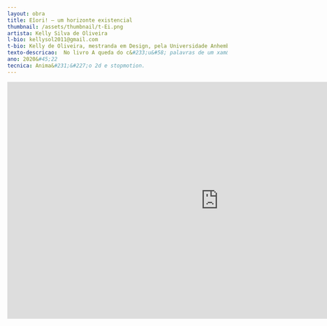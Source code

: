 ```yaml
---
layout: obra
title: Eîori! – um horizonte existencial
thumbnail: /assets/thumbnail/t-Ei.png
artista: Kelly Silva de Oliveira
l-bio: kellysol2011@gmail.com
t-bio: Kelly de Oliveira, mestranda em Design, pela Universidade Anhembi Morumbi&#47;SP e bacharel em Artes Visuais pela ECA&#45;USP &#40;2022&#41;. Por meio de pesquisa teórica e produ&#231;&#227;o audiovisual, busca aproximar&#45;se das cosmovis&#245;es dos povos originários e das suas po&#233;ticas sobre a exist&#234;ncia
texto-descricao:  No livro A queda do c&#233;u&#58; palavras de um xam&#227; yanomami, Davi Kopenawa afirma que o pensamento dos brancos &#233; confuso e obscuro, por conta dos ru&#237;dos das cidades e que “Eles dormem sem sonhos, como machados largados no ch&#227;o de uma casa” &#40;KOPENAWA e ALBERT, 2015, p. 76&#41;. Os xam&#227;s, ao contrário, s&#227;o levados para o ‘tempo do sonho’, onde aprendem ‘coisas de verdade’. É na perspectiva desse ‘tempo do sonho’ que se encontra Eîori! – um horizonte existencial, uma anima&#231;&#227;o que parte do relato de um dos sonhos que o xam&#227; yanomami, ainda crian&#231;a, costumava ter, quando os xapiri se aproximavam dele e carregavam a sua imagem para as alturas do c&#233;u. Partindo da&#237;, o relato se abre a um horizonte existencial para despertar a liberdade inventiva que rompe com a lógica que nos &#233; habitual. Eîori! &#40;em tupi antigo, Vem!&#41; carrega um paradoxo&#58; utiliza um recurso cuja narrativa &#233; intrinsecamente marcada pela sucess&#227;o de eventos em um tempo linear &#45; fruto do pensamento euroc&#234;ntrico &#45; para tratar da cosmovis&#227;o ind&#237;gena&#58; c&#237;clica, n&#227;o restrita ao tempo e ao espa&#231;o. Essa contradi&#231;&#227;o talvez seja uma forma de realizar o que o conjunto deste trabalho se prop&#245;e, isto &#233;, criar conex&#245;es, estabelecer alian&#231;as afetivas entre diferentes perspectivas de mundo.
ano: 2020&#45;22
tecnica: Anima&#231;&#227;o 2d e stopmotion.
---
```

<iframe width="966" height="543" src="https://www.youtube.com/embed/9h5EfV43hws" title="EÎORI! – UM HORIZONTE EXISTENCIAL  - Kelly Silva de Oliveira" frameborder="0" allow="accelerometer; autoplay; clipboard-write; encrypted-media; gyroscope; picture-in-picture; web-share" allowfullscreen></iframe>
